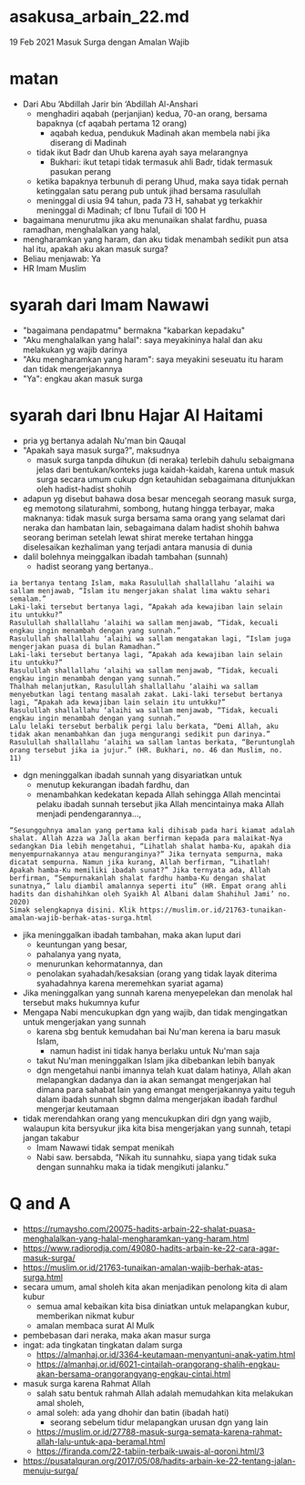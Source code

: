# asakusa_arbain_22.md
19 Feb 2021
Masuk Surga dengan Amalan Wajib

# matan
* Dari  Abu ‘Abdillah Jarir bin ‘Abdillah Al-Anshari
  * menghadiri aqabah (perjanjian) kedua, 70-an orang, bersama bapaknya (cf aqabah pertama 12 orang)
    * aqabah kedua, pendukuk Madinah akan membela nabi jika diserang di Madinah
  * tidak ikut Badr dan Uhub karena ayah saya melarangnya
    * Bukhari: ikut tetapi tidak termasuk ahli Badr, tidak termasuk pasukan perang
  * ketika bapaknya terbunuh di perang Uhud, maka saya tidak pernah ketinggalan satu perang pub untuk
    jihad bersama rasulullah
  * meninggal di usia 94 tahun, pada 73 H, sahabat yg terkakhir meninggal di Madinah;
    cf Ibnu Tufail di 100 H
* bagaimana menurutmu jika aku menunaikan shalat fardhu, puasa ramadhan, menghalalkan yang halal,
* mengharamkan yang haram, dan aku tidak menambah sedikit pun atsa hal itu, apakah aku akan masuk surga?
* Beliau menjawab: Ya
* HR Imam Muslim

# syarah dari Imam Nawawi
* "bagaimana pendapatmu" bermakna "kabarkan kepadaku"
* "Aku menghalalkan yang halal": saya meyakininya halal dan aku melakukan yg wajib darinya
* "Aku mengharamkan yang haram": saya meyakini seseuatu itu haram dan tidak mengerjakannya
* "Ya": engkau akan masuk surga

# syarah dari Ibnu Hajar Al Haitami
* pria yg bertanya adalah Nu'man bin Qauqal
* "Apakah saya masuk surga?", maksudnya
  * masuk surga tanpda dihukun (di neraka) terlebih dahulu sebaigmana jelas dari bentukan/konteks juga
    kaidah-kaidah, karena untuk masuk surga secara umum cukup dgn ketauhidan sebagaimana ditunjukkan
    oleh hadist-hadist shohih
* adapun yg disebut bahawa dosa besar mencegah seorang masuk surga, eg
  memotong silaturahmi, sombong, hutang hingga terbayar, maka maknanya:
  tidak masuk surga bersama sama orang yang selamat dari neraka dan hambatan lain,
  sebagaimana dalam hadist shohih bahwa seorang beriman setelah lewat shirat mereke tertahan hingga
  diselesaikan kezhaliman yang terjadi antara manusia di dunia
* dalil bolehnya meinggalkan ibadah tambahan (sunnah)
  * hadist seorang yang bertanya..
```
ia bertanya tentang Islam, maka Rasulullah shallallahu ‘alaihi wa sallam menjawab, “Islam itu mengerjakan shalat lima waktu sehari semalam.”
Laki-laki tersebut bertanya lagi, “Apakah ada kewajiban lain selain itu untukku?”
Rasulullah shallallahu ‘alaihi wa sallam menjawab, “Tidak, kecuali engkau ingin menambah dengan yang sunnah.”
Rasulullah shallallahu ‘alaihi wa sallam mengatakan lagi, “Islam juga mengerjakan puasa di bulan Ramadhan.”
Laki-laki tersebut bertanya lagi, “Apakah ada kewajiban lain selain itu untukku?”
Rasulullah shallallahu ‘alaihi wa sallam menjawab, “Tidak, kecuali engkau ingin menambah dengan yang sunnah.”
Thalhah melanjutkan, Rasulullah shallallahu ‘alaihi wa sallam menyebutkan lagi tentang masalah zakat. Laki-laki tersebut bertanya lagi, “Apakah ada kewajiban lain selain itu untukku?”
Rasulullah shallallahu ‘alaihi wa sallam menjawab, “Tidak, kecuali engkau ingin menambah dengan yang sunnah.”
Lalu lelaki tersebut berbalik pergi lalu berkata, “Demi Allah, aku tidak akan menambahkan dan juga mengurangi sedikit pun darinya.”
Rasulullah shallallahu ‘alaihi wa sallam lantas berkata, “Beruntunglah orang tersebut jika ia jujur.” (HR. Bukhari, no. 46 dan Muslim, no. 11)
```
* dgn meninggalkan ibadah sunnah yang disyariatkan untuk 
  * menutup kekurangan ibadah fardhu, dan 
  * menambahkan kedekatan kepada Allah sehingga Allah mencintai pelaku ibadah sunnah tersebut
    jika Allah mencintainya maka Allah menjadi pendengarannya...,
```
“Sesungguhnya amalan yang pertama kali dihisab pada hari kiamat adalah shalat. Allah Azza wa Jalla akan berfirman kepada para malaikat-Nya sedangkan Dia lebih mengetahui, “Lihatlah shalat hamba-Ku, apakah dia menyempurnakannya atau menguranginya?” Jika ternyata sempurna, maka dicatat sempurna. Namun jika kurang, Allah berfirman, “Lihatlah! Apakah hamba-Ku memiliki ibadah sunat?” Jika ternyata ada, Allah berfirman, “Sempurnakanlah shalat fardhu hamba-Ku dengan shalat sunatnya,” lalu diambil amalannya seperti itu” (HR. Empat orang ahli hadits dan dishahihkan oleh Syaikh Al Albani dalam Shahihul Jami’ no. 2020)
Simak selengkapnya disini. Klik https://muslim.or.id/21763-tunaikan-amalan-wajib-berhak-atas-surga.html
```

* jika meninggalkan ibadah tambahan, maka akan luput dari 
  * keuntungan yang besar, 
  * pahalanya yang nyata,
  * menurunkan kehormatannya, dan 
  * penolakan syahadah/kesaksian 
    (orang yang tidak layak diterima syahadahnya karena meremehkan syariat agama)
* Jika meninggalkan yang sunnah karena menyepelekan dan menolak hal tersebut maks hukumnya kufur
* Mengapa Nabi mencukupkan dgn yang wajib, dan tidak mengingatkan untuk mengerjakan yang sunnah
  * karena sbg bentuk kemudahan bai Nu'man kerena ia baru masuk Islam, 
    * namun hadist ini tidak hanya berlaku untuk Nu'man saja
  * takut Nu'man meninggalkan Islam jika dibebankan lebih banyak
  * dgn mengetahui nanbi imannya telah kuat dalam hatinya, Allah akan melapangkan dadanya dan ia akan
    semangat mengerjakan hal dimana para sahabat lain yang emangat mengerjakannya yaitu teguh dalam
    ibadah sunnah sbgmn dalma mengerjakan ibadah fardhul mengerjar keutamaan
 * tidak merendahkan orang yang mencukupkan diri dgn yang wajib, 
   walaupun kita bersyukur jika kita bisa mengerjakan yang sunnah, tetapi jangan takabur
   * Imam Nawawi tidak sempat menikah
   * Nabi saw. bersabda, “Nikah itu sunnahku, siapa yang tidak suka dengan sunnahku maka ia tidak mengikuti jalanku.”
    
# Q and A
* https://rumaysho.com/20075-hadits-arbain-22-shalat-puasa-menghalalkan-yang-halal-mengharamkan-yang-haram.html
* https://www.radiorodja.com/49080-hadits-arbain-ke-22-cara-agar-masuk-surga/
* https://muslim.or.id/21763-tunaikan-amalan-wajib-berhak-atas-surga.html
* secara umum, amal sholeh kita akan menjadikan penolong kita di alam kubur
  * semua amal kebaikan kita bisa diniatkan untuk melapangkan kubur, memberikan nikmat kubur
  * amalan membaca surat Al Mulk
* pembebasan dari neraka, maka akan masur surga
* ingat: ada tingkatan tingkatan dalam surga
  * https://almanhaj.or.id/3364-keutamaan-menyantuni-anak-yatim.html
  * https://almanhaj.or.id/6021-cintailah-orangorang-shalih-engkau-akan-bersama-orangorangyang-engkau-cintai.html
* masuk surga karena Rahmat Allah
  * salah satu bentuk rahmah Allah adalah memudahkan kita melakukan amal sholeh,
  * amal soleh: ada yang dhohir dan batin (ibadah hati)
    * seorang sebelum tidur melapangkan urusan dgn yang lain
  * https://muslim.or.id/27788-masuk-surga-semata-karena-rahmat-allah-lalu-untuk-apa-beramal.html
  * https://firanda.com/22-tabiin-terbaik-uwais-al-qoroni.html/3
* https://pusatalquran.org/2017/05/08/hadits-arbain-ke-22-tentang-jalan-menuju-surga/
